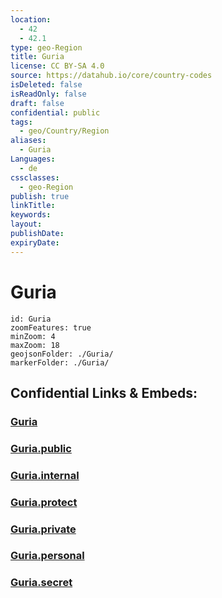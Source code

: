 ```yaml
---
location:
  - 42
  - 42.1
type: geo-Region
title: Guria
license: CC BY-SA 4.0
source: https://datahub.io/core/country-codes
isDeleted: false
isReadOnly: false
draft: false
confidential: public
tags:
  - geo/Country/Region
aliases:
  - Guria
Languages:
  - de
cssclasses:
  - geo-Region
publish: true
linkTitle:
keywords:
layout:
publishDate:
expiryDate:
---
```


# Guria

```leaflet
id: Guria
zoomFeatures: true 
minZoom: 4 
maxZoom: 18
geojsonFolder: ./Guria/
markerFolder: ./Guria/
```


## Confidential Links & Embeds: 

### [Guria](/_Standards/Earth/Continent/Europe/Europe~East/Georgia,Europe/Regions~Georgia/Guria.md) 

### [Guria.public](/_public/Earth/Continent/Europe/Europe~East/Georgia,Europe/Regions~Georgia/Guria.public.md) 

### [Guria.internal](/_internal/Earth/Continent/Europe/Europe~East/Georgia,Europe/Regions~Georgia/Guria.internal.md) 

### [Guria.protect](/_protect/Earth/Continent/Europe/Europe~East/Georgia,Europe/Regions~Georgia/Guria.protect.md) 

### [Guria.private](/_private/Earth/Continent/Europe/Europe~East/Georgia,Europe/Regions~Georgia/Guria.private.md) 

### [Guria.personal](/_personal/Earth/Continent/Europe/Europe~East/Georgia,Europe/Regions~Georgia/Guria.personal.md) 

### [Guria.secret](/_secret/Earth/Continent/Europe/Europe~East/Georgia,Europe/Regions~Georgia/Guria.secret.md)

